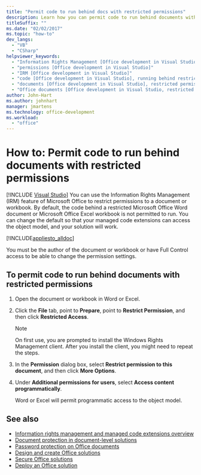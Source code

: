 ```yaml
---
title: "Permit code to run behind docs with restricted permissions"
description: Learn how you can permit code to run behind documents with restricted permissions by using Office development tools in Visual Studio.
titleSuffix: ""
ms.date: "02/02/2017"
ms.topic: "how-to"
dev_langs:
  - "VB"
  - "CSharp"
helpviewer_keywords:
  - "Information Rights Management [Office development in Visual Studio]"
  - "permissions [Office development in Visual Studio]"
  - "IRM [Office development in Visual Studio]"
  - "code [Office development in Visual Studio], running behind restricted documents"
  - "documents [Office development in Visual Studio], restricted permissions"
  - "Office documents [Office development in Visual Studio, restricted permissions"
author: John-Hart
ms.author: johnhart
manager: jmartens
ms.technology: office-development
ms.workload:
  - "office"
---
```

# How to: Permit code to run behind documents with restricted permissions

 [!INCLUDE [Visual Studio](~/includes/applies-to-version/vs-windows-only.md)]
  You can use the Information Rights Management (IRM) feature of Microsoft Office to restrict permissions to a document or workbook. By default, the code behind a restricted Microsoft Office Word document or Microsoft Office Excel workbook is not permitted to run. You can change the default so that your managed code extensions can access the object model, and your solution will work.

 [!INCLUDE[appliesto_alldoc](../vsto/includes/appliesto-alldoc-md.md)]

 You must be the author of the document or workbook or have Full Control access to be able to change the permission settings.

## To permit code to run behind documents with restricted permissions

1. Open the document or workbook in Word or Excel.

2. Click the **File** tab, point to **Prepare**, point to **Restrict Permission**, and then click **Restricted Access**.

   > [!NOTE]
   > On first use, you are prompted to install the Windows Rights Management client. After you install the client, you might need to repeat the steps.

3. In the **Permission** dialog box, select **Restrict permission to this document**, and then click **More Options**.

4. Under **Additional permissions for users**, select **Access content programmatically**.

   Word or Excel will permit programmatic access to the object model.

## See also
- [Information rights management and managed code extensions overview](../vsto/information-rights-management-and-managed-code-extensions-overview.md)
- [Document protection in document-level solutions](/previous-versions/visualstudio/visual-studio-2017/vsto/document-protection-in-document-level-solutions)
- [Password protection on Office documents](../vsto/password-protection-on-office-documents.md)
- [Design and create Office solutions](../vsto/designing-and-creating-office-solutions.md)
- [Secure Office solutions](../vsto/securing-office-solutions.md)
- [Deploy an Office solution](../vsto/deploying-an-office-solution.md)
